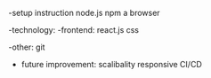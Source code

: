 -setup instruction
node.js
npm
a browser

-technology:
 -frontend:
   react.js
   css

  -other:
    git

- future improvement:
  scalibality
  responsive
  CI/CD
